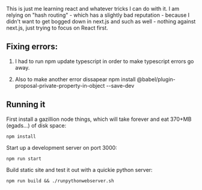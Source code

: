 This is just me learning react and whatever tricks I can do with it. I am relying on "hash routing" - which has a slightly bad reputation - because I didn't want to get bogged down in next.js and such as well - nothing against next.js, just trying to focus on React first.

## Fixing errors:

1. I had to run
    npm update typescript
in order to make typescript errors go away.

2. Also to make another error dissapear
    npm install @babel/plugin-proposal-private-property-in-object --save-dev


## Running it
First install a gazillion node things, which will take forever and eat 370+MB (egads...) of disk space:

    npm install

Start up a development server on port 3000:

    npm run start

Build static site and test it out with a quickie python server:

    npm run build && ./runpythonwebserver.sh
